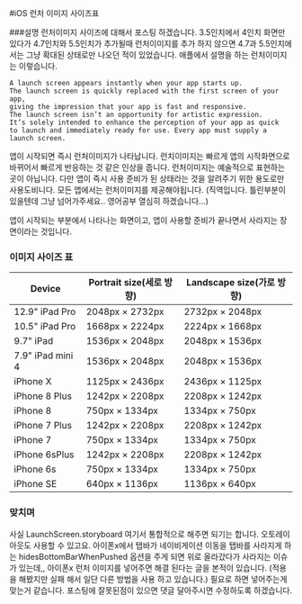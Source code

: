 #iOS 런처 이미지 사이즈표

###설명
런처이미지 사이즈에 대해서 포스팅 하겠습니다. 3.5인치에서 4인치 화면만 있다가 4.7인치와 5.5인치가 추가될때 런처이미지를 추가 하지 않으면 4.7과 5.5인치에서는 그냥 확대된 상태로만 나오던 적이 있었습니다. 애플에서 설명을 하는 런처이미지는 이렇습니다.

```
A launch screen appears instantly when your app starts up.
The launch screen is quickly replaced with the first screen of your app,
giving the impression that your app is fast and responsive.
The launch screen isn’t an opportunity for artistic expression.
It’s solely intended to enhance the perception of your app as quick
to launch and immediately ready for use. Every app must supply a launch screen.
```

앱이 시작되면 즉시 런처이미지가 나타납니다. 런치이미지는 빠르게 앱의 시작화면으로 바뀌어서 빠르게 반응하는 것 같은 인상을 줍니다. 런처이미지는 예술적으로 표현하는 곳이 아닙니다. 다만 앱이 즉시 사용 준비가 된 상태라는 것을 알려주기 위한 용도로만 사용도비니다. 모든 앱에서는 런처이미지를 제공해야됩니다. (직역입니다. 틀린부분이 있을텐데 그냥 넘어가주세요.. 영어공부 열심히 하겠습니다...)

앱이 시작되는 부분에서 나타나는 화면이고, 앱이 사용할 준비가 끝나면서 사라지는 장면이라는 것입니다.

### 이미지 사이즈 표
|Device|Portrait size(세로 방향)|Landscape size(가로 방향)|
|-|-|-|
|12.9" iPad Pro|2048px × 2732px|2732px × 2048px|
|10.5" iPad Pro|1668px × 2224px|	2224px × 1668px|
|9.7" iPad|1536px × 2048px|2048px × 1536px|
|7.9" iPad mini 4|1536px × 2048px|2048px × 1536px|
|iPhone X|1125px × 2436px|2436px × 1125px|
|iPhone 8 Plus|1242px × 2208px|2208px × 1242px|
|iPhone 8|750px × 1334px|1334px × 750px|
|iPhone 7 Plus|1242px × 2208px|2208px × 1242px|
|iPhone 7|750px × 1334px|1334px × 750px|
|iPhone 6sPlus|1242px × 2208px|2208px × 1242px|
|iPhone 6s|750px × 1334px|1334px × 750px|
|iPhone SE|640px × 1136px|1136px × 640px|



### 맞치며
사실 LaunchScreen.storyboard 여기서 통합적으로 해주면 되기는 합니다. 오토레이아웃도 사용할 수 있고요. 아이폰x에서 탭바가 네이비게이션 이동을 탭바를 사라지게 하는 hidesBottomBarWhenPushed 옵션을 주게 되면 위로 올라갔다가 사라지는 이슈가 있는데,, 아이폰x 런처 이미지를 넣어주면 해결 된다는 글을 본적이 있습니다. (적용을 해봤지만 실패 해서 일단 다른 방법을 사용 하고 있습니다.) 필요로 하면 넣어주는게 맞는거 같습니다. 포스팅에 잘못된점이 있으면 댓글 달아주시면 수정하도록 하겠습니다.
